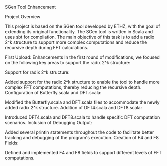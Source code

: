 SGen Tool Enhancement

Project Overview

This project is based on the SGen tool developed by ETHZ, with the goal of extending its original functionality. The SGen tool is written in Scala and uses sbt for compilation. The main objective of this task is to add a radix 2^k structure to support more complex computations and reduce the recursive depth during FFT calculations.

First Upload: Enhancements
In the first round of modifications, we focused on the following key areas to support the radix 2^k structure:

Support for radix 2^k structure:

Added support for the radix 2^k structure to enable the tool to handle more complex FFT computations, thereby reducing the recursive depth.
Configuration of Butterfly.scala and DFT.scala:

Modified the Butterfly.scala and DFT.scala files to accommodate the newly added radix 2^k structure.
Addition of DFT4.scala and DFT8.scala:

Introduced DFT4.scala and DFT8.scala to handle specific DFT computation scenarios.
Inclusion of Debugging Output:

Added several println statements throughout the code to facilitate better tracking and debugging of the program's execution.
Creation of F4 and F8 Fields:

Defined and implemented F4 and F8 fields to support different levels of FFT computations.
